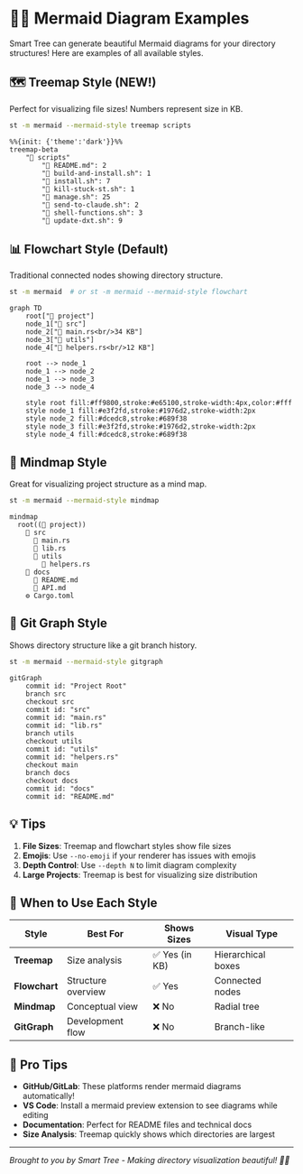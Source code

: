 # 🧜‍♀️ Mermaid Diagram Examples

Smart Tree can generate beautiful Mermaid diagrams for your directory structures! Here are examples of all available styles.

## 🗺️ Treemap Style (NEW!)

Perfect for visualizing file sizes! Numbers represent size in KB.

```bash
st -m mermaid --mermaid-style treemap scripts
```

```mermaid
%%{init: {'theme':'dark'}}%%
treemap-beta
    "📁 scripts"
        "📝 README.md": 2
        "📄 build-and-install.sh": 1
        "📄 install.sh": 7
        "📄 kill-stuck-st.sh": 1
        "📄 manage.sh": 25
        "📄 send-to-claude.sh": 2
        "📄 shell-functions.sh": 3
        "📄 update-dxt.sh": 9
```

## 📊 Flowchart Style (Default)

Traditional connected nodes showing directory structure.

```bash
st -m mermaid  # or st -m mermaid --mermaid-style flowchart
```

```mermaid
graph TD
    root["📁 project"]
    node_1["📁 src"]
    node_2["📄 main.rs<br/>34 KB"]
    node_3["📁 utils"]
    node_4["📄 helpers.rs<br/>12 KB"]
    
    root --> node_1
    node_1 --> node_2
    node_1 --> node_3
    node_3 --> node_4
    
    style root fill:#ff9800,stroke:#e65100,stroke-width:4px,color:#fff
    style node_1 fill:#e3f2fd,stroke:#1976d2,stroke-width:2px
    style node_2 fill:#dcedc8,stroke:#689f38
    style node_3 fill:#e3f2fd,stroke:#1976d2,stroke-width:2px
    style node_4 fill:#dcedc8,stroke:#689f38
```

## 🧠 Mindmap Style

Great for visualizing project structure as a mind map.

```bash
st -m mermaid --mermaid-style mindmap
```

```mermaid
mindmap
  root((📁 project))
    📁 src
      🦀 main.rs
      🦀 lib.rs
      📁 utils
        🦀 helpers.rs
    📁 docs
      📝 README.md
      📝 API.md
    ⚙️ Cargo.toml
```

## 🌿 Git Graph Style

Shows directory structure like a git branch history.

```bash
st -m mermaid --mermaid-style gitgraph
```

```mermaid
gitGraph
    commit id: "Project Root"
    branch src
    checkout src
    commit id: "src"
    commit id: "main.rs"
    commit id: "lib.rs"
    branch utils
    checkout utils
    commit id: "utils"
    commit id: "helpers.rs"
    checkout main
    branch docs
    checkout docs
    commit id: "docs"
    commit id: "README.md"
```

## 💡 Tips

1. **File Sizes**: Treemap and flowchart styles show file sizes
2. **Emojis**: Use `--no-emoji` if your renderer has issues with emojis
3. **Depth Control**: Use `--depth N` to limit diagram complexity
4. **Large Projects**: Treemap is best for visualizing size distribution

## 🎨 When to Use Each Style

| Style | Best For | Shows Sizes | Visual Type |
|-------|----------|-------------|-------------|
| **Treemap** | Size analysis | ✅ Yes (in KB) | Hierarchical boxes |
| **Flowchart** | Structure overview | ✅ Yes | Connected nodes |
| **Mindmap** | Conceptual view | ❌ No | Radial tree |
| **GitGraph** | Development flow | ❌ No | Branch-like |

## 🚀 Pro Tips

- **GitHub/GitLab**: These platforms render mermaid diagrams automatically!
- **VS Code**: Install a mermaid preview extension to see diagrams while editing
- **Documentation**: Perfect for README files and technical docs
- **Size Analysis**: Treemap quickly shows which directories are largest

---

*Brought to you by Smart Tree - Making directory visualization beautiful! 🌳✨* 